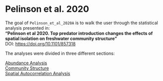 
<!-- README.md is generated from README.Rmd. Please edit that file -->

# Pelinson et al. 2020

<!-- badges: start -->

<!-- badges: end -->

The goal of `Pelinson_et_al_2020A` is to walk the user through the
statistical analysis presented in:  
**“Pelinson et al 2020. Top predator introduction changes the effects of
spatial isolation on freshwater community structure”**  
DOI: <https://doi.org/10.1101/857318>

The analyses were divided in three different sections:

[Abundance
Analysis](https://github.com/RodolfoPelinson/Pelinson_et_al_2020A/blob/master/Abundance%20Analysis/Abundance-Analysis.md)  
[Community
Structure](https://github.com/RodolfoPelinson/Pelinson_et_al_2020A/blob/master/Community%20Structure/Community-Structure.md)  
[Spatial Autocorrelation
Analysis](https://github.com/RodolfoPelinson/Pelinson_et_al_2020A/blob/master/Spatial%20Autocorrelation%20Analysis/Spatial-Autocorrelation-Analysis.md)
